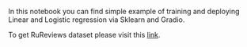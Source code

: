 In this notebook you can find simple example of training and deploying Linear and Logistic regression via Sklearn and Gradio.

To get RuReviews dataset please visit this [link](https://github.com/sismetanin/rureviews/blob/master/women-clothing-accessories.3-class.balanced.csv).
